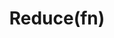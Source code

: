 ---
title: Reduce(fn)
position: 1.5
type: value
description: It returns the value after being performed the function over all the elements in the stream.
---